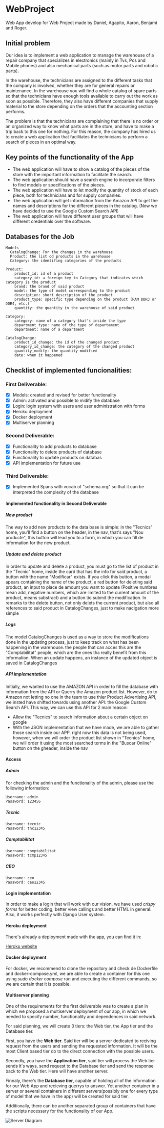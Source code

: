 # WebProject
Web App develop for Web Project made by Daniel, Agapito, Aaron, Benjami and Roger.

## Initial problem
Our idea is to implement a web application to manage the warehouse of a repair company that
specializes in electronics (mainly in Tvs, Pcs and Mobile phones) and also mechanical parts (such as
motor parts and robotic parts). 

In the warehouse, the technicians are assigned to the different tasks that
the company is involved, whether they are for general repairs or maintenance.
In the warehouse you will find a whole catalog of spare parts so that the technicians have enough tools
available to carry out the work as soon as possible. Therefore, they also have different companies that
supply material to the store depending on the orders that the accounting section performs.

The problem is that the technicians are complaining that there is no order or an organized way to know
what parts are in the store, and have to make a trip back to this one for nothing.
For this reason, the company has hired us to create a web application that facilitates the technicians to
perform a search of pieces in an optimal way.

## Key points of the functionality of the App

+ The web application will have to show a catalog of the pieces of the store with the important information to
facilitate the search.
+ The web application should have a search engine to incorporate filters to find models or specifications of
the pieces.
+ The web application will have to let modify the quantity of stock of each piece, both for technicians and for
supply companies.
+ The web application will get information from the Amazon API to get the names and descriptions for the
different pieces in the catalog. (Now we have decided to use the Google Custom Search API)
+ The web application will have different user groups that will have different credentials over the software.

## Databases for the Job
    Models
      CatalogChange: For the changes in the warehouse
      Product: the list od products in the warehouse
      Category: the identifing categories of the products

    Product:
        product_id: id of a product
        category_id: a foreign key to Category that indicates which category is the product
        brand: the brand of said product
        model: the type of model corresponding to the product
        description: short description of the product
        product_type: specific type depending on the product (RAM DDR3 or DDR4, etc.)
        quantity: the quantity in the warehouse of said product
        
    Category:
        category: name of a category that's inside the type
        department_type: name of the type of departament
        department: name of a department
        
    CatalogChange:
        product_id_change: the id of the changed product
        category_id_change: the category of the changed product 
        quantity_modify: the quantity modified
        date: when it happened

## Checklist of implemented funcionalities:
### First Deliverable:
- [X] Models: created and revised for better functionality
- [x] Admin: activated and possible to midify the database
- [x] Login: login system with users and user administration with forms
- [x] Heroku deployment
- [x] Docker deployment
- [x] Multiserver planning
### Second Deliverable:
- [X] Functionality to add products to database
- [x] Functionality to delete products of database
- [x] Functionality to update products on databas
- [x] API implementation for future use
### Third Deliverable:
- [x] Implemented Spans with vocab of "schema.org" so that it can be interpreted the complexity of the database
#### Implemented functionality in Second Deliverable
##### New product
The way to add new products to the data base is simple: in the "Tecnics" home, you'll find a button on the header, in the nav, that's says "Nou producte", this button will lead you to a form, in which you can fill de information for the new product.
##### Update and delete product
In order to update and delete a product, you must go to the list of product in the "Tecnic" home, inside the card that has the info for said product, a button with the name "Modificar" exists. If you click this button, a modal apears containing the name of the product, a red button for deleting said product, an input to place de amount you want to update (Positive numbres mean add, negative numbers, which are limited to the current amount of the product, means substract) and a button tio submit the modification. In remarks to the delete button, not only delets the current product, but also all references to said product in CatalogChanges, just to make nacigation more simple
##### Logs
The model CatalogChanges is used as a way to store the modifications done in the updating process, just to keep track on what has been happening in the warehouse. the people that can acces this are the "Comptabilitat" people, which are the ones tha really benefit from this information. When an update happens,  an instance of the updated object is saved in CatalogChanges
##### API implementation
Initially, we wanted to use the AMAZON API in order to fill the database with information from the API or Querry the Amazon product list. However, do to Amazon not letting no one in the team to use thier Product Advertising API, we insted have shifted towards using another API: the Google Custom Search API. This way, we can use this APi for 2 main reason:
- Allow the "Tecnics" to search information about a certain object on google
- With the JSON implementation that we have made, we are able to gather those search inside our APP. right now this data is not being used, however, when we will order the product list shown in "Tecnics" home, we will order it using the most searched terms in the "Buscar Online" button on the gheader, inside the nav
#### Access
##### Admin
For checking the admin and the functionality of the admin, please use the following information:

    Username: admin
    Password: 123456

##### Tecnic

    Username: tecnic
    Password: tnc12345
    
##### Comptabilitat

    Username: comptabilitat
    Password: tcmp12345   
    
##### CEO

    Username: ceo
    Password: ceo12345
    

#### Login implementation

In order to make a login that will work with our vision, we have used *crispy forms* for better coding, better view callings
and better HTML in general. Also, it works perfectly with Django User system.
#### Heroku deployment

There's already a deployment made with the app, you can find it in:

[Heroku website](http://web-project-warehouse.herokuapp.com/)

#### Docker deployment

For docker, we recommend to clone the repository and check de Dockerfile and docker-compose.yml, we are able to create
a container for this one using *sudo docker compose run* and executing the different commands, so we are certain that it is
possible.

#### Multiserver planning

One of the requirements for the first deliverable was to create a plan in which we proposed a multiserver deployment of our app, in which
we needed to specify number, functionality and dependences in said network.

For said planning, we will create 3 tiers: the Web tier, the App tier and the Database tier.

First, you have the **Web tier**. Said tier will be a server dedicated to reciving request from the users and sending the requested information. It will be the most Client based tier do to the direct connection with the possible users.

Secondly, you have the **Application tier**, said tier will process the Web tier sends it's ways, send request to the Database tier and send the response back to the Web tier. Here will have another server.

Finnaly, there's the **Database tier**, capable of holding all of the information for our Web App and recieving querrys to answer. Yet another container in a server or several containers in different servers(possibly one for every type of model that we have in the app) will be created for said tier.

Additionally, there can be another separated group of containers that have the scripts necessary for the functionality of our App.

![Server Diagram](/Captura_server_diagram.PNG)

